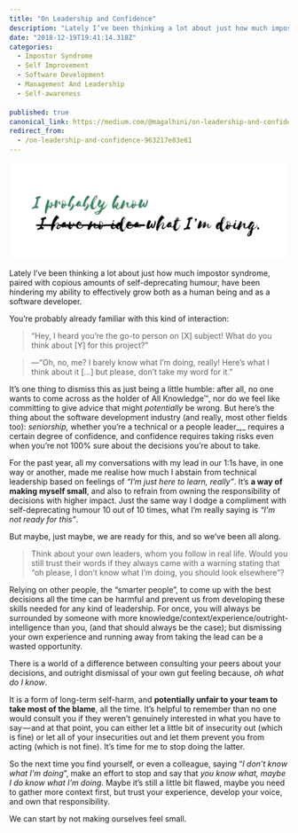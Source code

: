 ```yaml
---
title: "On Leadership and Confidence"
description: "Lately I’ve been thinking a lot about just how much impostor syndrome, paired with copious amounts of self-deprecating humour, have been hindering my ability to effectively grow both as a human being…"
date: "2018-12-19T19:41:14.318Z"
categories: 
  - Impostor Syndrome
  - Self Improvement
  - Software Development
  - Management And Leadership
  - Self-awareness

published: true
canonical_link: https://medium.com/@magalhini/on-leadership-and-confidence-963217e83e61
redirect_from:
  - /on-leadership-and-confidence-963217e83e61
---
```


![](./asset-1.png)

Lately I’ve been thinking a lot about just how much impostor syndrome, paired with copious amounts of self-deprecating humour, have been hindering my ability to effectively grow both as a human being and as a software developer.

You’re probably already familiar with this kind of interaction:

> “Hey, I heard you’re the go-to person on \[X\] subject! What do you think about \[Y\] for this project?”

> —“Oh, no, me? I barely know what I’m doing, really! Here’s what I think about it \[…\] but please, don’t take my word for it.”

It’s one thing to dismiss this as just being a little humble: after all, no one wants to come across as the holder of All Knowledge™, nor do we feel like committing to give advice that might _potentially_ be wrong. But here’s the thing about the software development industry (and really, most other fields too): _seniorship,_ whether you’re a technical or a people leader_,_ requires a certain degree of confidence, and confidence requires taking risks even when you’re not 100% sure about the decisions you’re about to take.

For the past year, all my conversations with my lead in our 1:1s have, in one way or another, made me realise how much I abstain from technical leadership based on feelings of _“I’m just here to learn, really”_. It’s **a way of making myself small**, and also to refrain from owning the responsibility of decisions with higher impact. Just the same way I dodge a compliment with self-deprecating humour 10 out of 10 times, what I’m really saying is _“I’m not ready for this”_.

But maybe, just maybe, we are ready for this, and so we’ve been all along.

> Think about your own leaders, whom you follow in real life. Would you still trust their words if they always came with a warning stating that “oh please, I don’t know what I’m doing, you should look elsewhere”?

Relying on other people, the “smarter people”, to come up with the best decisions all the time can be harmful and prevent us from developing these skills needed for any kind of leadership. For once, you will always be surrounded by someone with more knowledge/context/experience/outright-intelligence than you, (and that should always be the case); but dismissing your own experience and running away from taking the lead can be a wasted opportunity.

There is a world of a difference between consulting your peers about your decisions, and outright dismissal of your own gut feeling because, _oh what do I know_.

It is a form of long-term self-harm, and **potentially unfair to your team to take most of the blame**, all the time. It’s helpful to remember than no one would consult you if they weren’t genuinely interested in what you have to say — and at that point, you can either let a little bit of insecurity out (which is fine) or let all of your insecurities out and let them prevent you from acting (which is not fine). It’s time for me to stop doing the latter.

So the next time you find yourself, or even a colleague, saying “_I don’t know what I’m doing_”, make an effort to stop and say that _you know what, maybe I do know what I’m doing_. Maybe it’s still a little bit flawed, maybe you need to gather more context first, but trust your experience, develop your voice, and own that responsibility.

We can start by not making ourselves feel small.
